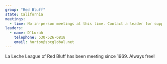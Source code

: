 ```yaml
---
group: "Red Bluff"
state: California
meetings:
  - time: No in-person meetings at this time. Contact a leader for support.
leaders:
  - name: D’Lorah
    telephone: 530-526-6818
    email: hurton@sbcglobal.net
---
```

La Leche League of Red Bluff has been meeting since 1969. Always free!